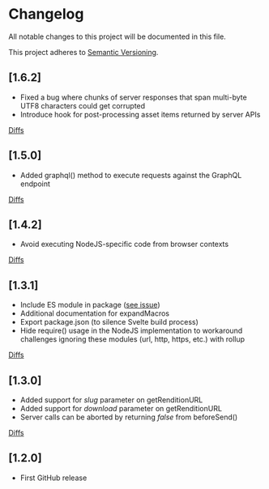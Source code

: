 # Changelog

All notable changes to this project will be documented in this file.

This project adheres to [Semantic Versioning](https://semver.org/spec/v2.0.0.html).

## [1.6.2]

- Fixed a bug where chunks of server responses that span multi-byte UTF8 characters could get corrupted
- Introduce hook for post-processing asset items returned by server APIs

[Diffs](../../compare/v1.6.2...v1.5.0)

## [1.5.0]

- Added graphql() method to execute requests against the GraphQL endpoint
  
[Diffs](../../compare/v1.4.2...v1.5.0)

## [1.4.2]

- Avoid executing NodeJS-specific code from browser contexts

[Diffs](../../compare/v1.4.2...v1.4.1)

## [1.3.1]

- Include ES module in package ([see issue](https://github.com/oracle/content-management-sdk/issues/1))
- Additional documentation for expandMacros
- Export package.json (to silence Svelte build process)
- Hide require() usage in the NodeJS implementation to workaround
challenges ignoring these modules (url, http, https, etc.) with rollup

[Diffs](../../compare/v1.3.1...v1.3.0)

## [1.3.0]

- Added support for *slug* parameter on getRenditionURL
- Added support for *download* parameter on getRenditionURL
- Server calls can be aborted by returning *false* from beforeSend()

[Diffs](../../compare/v1.3.0...v1.2.0)

## [1.2.0]

- First GitHub release
